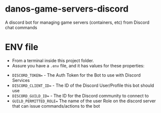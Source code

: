 # danos-game-servers-discord
A discord bot for managing game servers (containers, etc) from Discord chat commands

# ENV file

* From a terminal inside this project folder.
* Assure you have a `.env` file, and it has values for these properties:
- `DISCORD_TOKEN=` - The Auth Token for the Bot to use with Discord Services
- `DISCORD_CLIENT_ID=` - The ID of the Discord User/Profile this bot should use
- `DISCORD_GUILD_ID=` - The ID for the Discord community to connect to
- `GUILD_PERMITTED_ROLE=` The name of the user Role on the discord server that can issue commands/actions to the bot